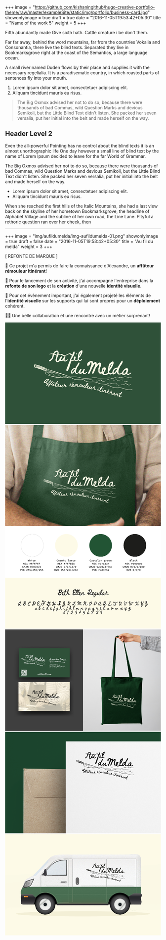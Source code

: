 +++
image = "https://github.com/kishaningithub/hugo-creative-portfolio-theme/raw/master/exampleSite/static/img/portfolio/business-card.jpg"
showonlyimage = true
draft = true
date = "2016-11-05T19:53:42+05:30"
title = "Name of the work 5"
weight = 5
+++

Fifth abundantly made Give sixth hath. Cattle creature i be don't them.
<!--more-->

Far far away, behind the word mountains, far from the countries Vokalia and Consonantia, there live the blind texts. Separated they live in Bookmarksgrove right at the coast of the Semantics, a large language ocean.

A small river named Duden flows by their place and supplies it with the necessary regelialia. It is a paradisematic country, in which roasted parts of sentences fly into your mouth.

1. Lorem ipsum dolor sit amet, consectetuer adipiscing elit.
2. Aliquam tincidunt mauris eu risus.

> The Big Oxmox advised her not to do so, because there were thousands of bad Commas, wild Question Marks and devious Semikoli, but the Little Blind Text didn't listen. She packed her seven versalia, put her initial into the belt and made herself on the way.

## Header Level 2

Even the all-powerful Pointing has no control about the blind texts it is an almost unorthographic life One day however a small line of blind text by the name of Lorem Ipsum decided to leave for the far World of Grammar.

The Big Oxmox advised her not to do so, because there were thousands of bad Commas, wild Question Marks and devious Semikoli, but the Little Blind Text didn't listen. She packed her seven versalia, put her initial into the belt and made herself on the way.

* Lorem ipsum dolor sit amet, consectetuer adipiscing elit.
* Aliquam tincidunt mauris eu risus.

When she reached the first hills of the Italic Mountains, she had a last view back on the skyline of her hometown Bookmarksgrove, the headline of Alphabet Village and the subline of her own road, the Line Lane. Pityful a rethoric question ran over her cheek, then  
____________________

+++
image = "img/aufildumelda/img-aufildumelda-01.png"
showonlyimage = true
draft = false
date = "2016-11-05T19:53:42+05:30"
title = "Au fil du melda"
weight = 3
+++

[ REFONTE DE MARQUE ]
<!--more-->

🚐 Ce projet m'a permis de faire la connaissance d'Alexandre, un **affûteur rémouleur itinérant**!

📌 Pour le lancement de son activité, j'ai accompagné l'entreprise dans la **refonte de son logo** et la **création** d'une nouvelle **identité visuelle**.

👀 Pour cet évènement important, j'ai également projeté les éléments de l'**identité visuelle** sur les supports qui lui sont propres pour un **déploiement** cohérent.

👌🏻 Une belle collaboration et une rencontre avec un métier surprenant!  

![This is me][1]
![This is me][2]
![This is me][3]
![This is me][4]
![This is me][6]
![This is me][5]

[1]: /img/aufildumelda/Img-aufildumelda-01.png
[2]: /img/aufildumelda/img-aufildumelda-02.png
[3]: /img/aufildumelda/img-aufildumelda-03.png
[4]: /img/aufildumelda/img-aufildumelda-04.png
[5]: /img/aufildumelda/img-aufildumelda-05.png
[6]: /img/aufildumelda/img-aufildumelda-06.png


